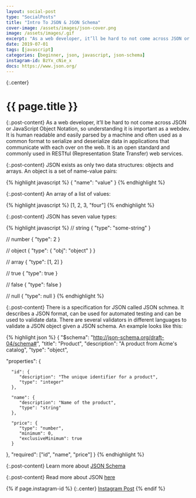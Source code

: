 ```yaml
---
layout: social-post
type: "SocialPosts"
title: "Intro To JSON & JSON Schema"
cover-image: /assets/images/json-cover.png
image: /assets/images/.gif
excerpt: "As a web developer, it’ll be hard to not come across JSON or JavaScript Object Notation, so understanding it is important as a webdev. "
date: 2019-07-01
tags: [javascript]
categories: [beginner, json, javascript, json-schema]
instagram-id: BzYx_cNie_x
docs: https://www.json.org/
---
```

{:.center}
# {{ page.title }}

{:.post-content}
As a web developer, it’ll be hard to not come across JSON or JavaScript Object 
Notation, so understanding it is important as a webdev. It is human readable and 
easily parsed by a machine and often used as a common format to serialize and 
deserialize data in applications that communicate with each over on the web. It 
is an open standard and commonly used in RESTful (Representation State Transfer) web services.

{:.post-content}
JSON exists as only two data structures: objects and arrays. An object is a set
of name-value pairs:

{% highlight javascript %}
{ "name": "value" }
{% endhighlight %}

{:.post-content}
An array of a list of values:

{% highlight javascript %}
[1, 2, 3, "four"]
{% endhighlight %}

{:.post-content}
JSON has seven value types:

{% highlight javascript %}
// string
{ "type": "some-string" }

// number
{ "type": 2 }

// object
{ "type": { "obj": "object" } }

// array
{ "type": [1, 2] }

// true
{ "type": true }

// false
{ "type": false }

// null
{ "type": null }
{% endhighlight %}

{:.post-content}
There is a specification for JSON called JSON schmea. It describes a JSON
format, can be used for automated testing and can be used to validate data. There
are several validators in different languages to validate a JSON object given a JSON
schema. An example looks like this:

{% highlight json %}
{
   "$schema": "http://json-schema.org/draft-04/schema#",
   "title": "Product",
   "description": "A product from Acme's catalog",
   "type": "object",

   "properties": {

      "id": {
         "description": "The unique identifier for a product",
         "type": "integer"
      },

      "name": {
         "description": "Name of the product",
         "type": "string"
      },

      "price": {
         "type": "number",
         "minimum": 0,
         "exclusiveMinimum": true
      }
   },
   "required": ["id", "name", "price"]
}
{% endhighlight %}

{:.post-content}
Learn more about <a href="https://json-schema.org/" target="_blank">JSON Schema</a>

{:.post-content}
Read more about JSON <a href="{{page.docs}}" target="_blank">here</a>

{% if page.instagram-id %}
{:.center}
<a class="insta-link" href="https://www.instagram.com/p/{{page.instagram-id}}" target="_blank">Instagram Post</a>
{% endif %}
